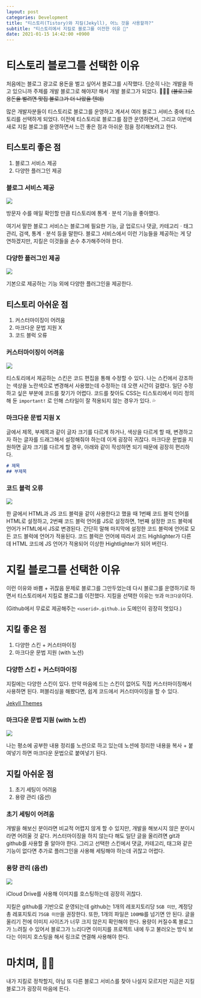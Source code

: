 ```yaml
---
layout: post
categories: Development 
title: "티스토리(Tistory)와 지킬(Jekyll), 어느 것을 사용할까?"
subtitle: "티스토리에서 지킬로 블로그를 이전한 이유 👟"
date: 2021-01-15 14:42:00 +0900
---
```


# 티스토리 블로그를 선택한 이유

처음에는 블로그 광고로 용돈을 벌고 싶어서 블로그를 시작했다. 
단순히 나는 개발을 하고 있으니까 주제를 개발 블로그로 해야지! 해서 개발 블로그가 되었다. 👩🏻‍💻 ~~(블로그로 용돈을 벌려면 맛집 블로그가 더 나았을 텐데)~~

많은 개발자분들이 티스토리로 블로그를 운영하고 계셔서 여러 블로그 서비스 중에 티스토리를 선택하게 되었다. 
이전에 티스토리로 블로그를 잠깐 운영하면서, 그리고 이번에 새로 지킬 블로그를 운영하면서 느낀 좋은 점과 아쉬운 점을 정리해보려고 한다.

## 티스토리 좋은 점

1. 블로그 서비스 제공
2. 다양한 플러그인 제공

### 블로그 서비스 제공

![](https://cvws.icloud-content.com/B/AaQY0j9AV2pWhGz7_Po9x_vOllIFAelJNnPLmeMl1bLT9czsblkuQ9hO/01.+%ED%8B%B0%EC%8A%A4%ED%86%A0%EB%A6%AC+%ED%86%B5%EA%B3%84+%EB%B6%84%EC%84%9D.png?o=Aq-V2fXet0P7UfpVEMXuOO_EClaMuPiW6PoXypoFsZVz&v=1&x=3&a=CAogY0HPZ_GJjEECYlTGjYI4PBjjxXwRpplmFeosiTU-cfQSbxDaqICs8C4Y-p-3rPAuIgEAUgTOllIFWgQuQ9hOaidW_XrkA7D9kwEVd7Bh55Pu1ftrfuBdGrFwMCmdhv1kV9YUfsA8yopyJ6fpIQCMX3rOjgFaQGNTNi2gmgtstTvVhiOz3kSEnq_IDq4hvIoJcA&e=1610705915&fl=&r=c7cdad86-00c5-47ca-86a3-dd7358357db5-1&k=bwbSilNlK70SOOkHZ2ougQ&ckc=com.apple.clouddocs&ckz=com.apple.CloudDocs&p=52&s=-bclaEAEY9xp4QL3MtzmmTBP0Q8&cd=i)

<figcaption>방문자 수를 매일 확인할 만큼 티스토리에 통계ㆍ분석 기능을 좋아했다.</figcaption>

여기서 말한 블로그 서비스는 블로그에 필요한 기능, 글 업로드나 댓글, 카테고리ㆍ태그 관리, 검색, 통계ㆍ분석 등을 말한다. 
블로그 서비스에서 이런 기능들을 제공하는 게 당연하겠지만, 지킬은 이것들을 손수 추가해주어야 한다.

### 다양한 플러그인 제공

![](https://cvws.icloud-content.com/B/Af-7x5xOMoMywGA02IoZ9Nhy91coAWYAzbWRe1ejdaME3t8PlwNHBBir/02.+%ED%8B%B0%EC%8A%A4%ED%86%A0%EB%A6%AC+%ED%94%8C%EB%9F%AC%EA%B7%B8%EC%9D%B8.png?o=AuzXK20mTxGRCx8_q5-FrO6Ap04Yd-NBYs_U3vrtBx4m&v=1&x=3&a=CAoglGg8rKOLHmjM3jn54KtabGclR2qLl9BJiO-EYmGDEXISbxDd5Oay8C4Y_duds_AuIgEAUgRy91coWgRHBBiraida3xOadk4kR2x--kPmK-yuvOoCkVCEr2C1SovCCMugLo0TTMlGgilyJ-cjSc_lrVEyUhXTEUMIGPT28Vl9GGuF0ZaRB5cVm1RDcKRjaKMk_w&e=1610720177&fl=&r=bceee0c7-67bb-4a3c-b817-8508e862b6ce-1&k=erLH2Cd8xjbe35ja8gfVZQ&ckc=com.apple.clouddocs&ckz=com.apple.CloudDocs&p=52&s=b2pN-oxZK76Y-x7ztG10JesdJ7s&cd=i)

기본으로 제공하는 기능 외에 다양한 플러그인을 제공한다. 

## 티스토리 아쉬운 점

1. 커스터마이징이 어려움
2. 마크다운 문법 지원 X
3. 코드 블럭 오류

### 커스터마이징이 어려움

![](https://cvws.icloud-content.com/B/ASXlNQphZKXoS8Ffm3P_qnuwQdYyAfYULjQxBG7aU9UPjS62UGTQViaT/03.+%ED%8B%B0%EC%8A%A4%ED%86%A0%EB%A6%AC+%EC%BD%94%EB%93%9C+%ED%8E%B8%EC%A7%91.png?o=At1ayeBne62LG-zFveR4Cje2KMPKnvYWgD0FxU_3PsIT&v=1&x=3&a=CAog-5nQC-ci8Ay6CdK-8pO249EZjEWPKNHU8gggHzT1hOYSbxDl5Oay8C4Yhdyds_AuIgEAUgSwQdYyWgTQViaTaifqsEHbXjrbhRvzp35-lnw76L7ULRbdpusNwwfkSNpKUdj0CuGOEulyJ7NpU8LB0MolDfgAeR_urEVye14iioObtOSd1ywdYhozI0O1hO_2mw&e=1610720177&fl=&r=bceee0c7-67bb-4a3c-b817-8508e862b6ce-1&k=K1NYkfaJEQEzq7NsyM2Ilg&ckc=com.apple.clouddocs&ckz=com.apple.CloudDocs&p=52&s=LiUxENqGwxksxFgKLYsYipqKF0k&cd=i)

티스토리에서 제공하는 스킨은 코드 편집을 통해 수정할 수 있다. 
나는 스킨에서 강조하는 색상을 노란색으로 변경해서 사용했는데 수정하는 데 오랜 시간이 걸렸다. 
일단 수정하고 싶은 부분에 코드를 찾기가 어렵다. 코드를 찾아도 CSS는 티스토리에서 미리 정의해 둔 `important!` 로 인해 스타일이 잘 적용되지 않는 경우가 있다. 💦

### 마크다운 문법 지원 X

글에서 제목, 부제목과 같이 글자 크기를 다르게 하거나, 색상을 다르게 할 때, 변경하고자 하는 글자를 드래그해서 설정해줘야 하는데 이게 굉장히 귀찮다. 
마크다운 문법을 지원하면 글자 크기를 다르게 할 경우, 아래와 같이 작성하면 되기 때문에 굉장히 편리하다.

```markdown
# 제목
## 부제목
```

### 코드 블럭 오류

![](https://cvws.icloud-content.com/B/AduLov9l20jzwUzYUB2JMDOoNIbFAYW-X5jUSeV2NOrcwTOwE0Zaw9a3/04.+%ED%8B%B0%EC%8A%A4%ED%86%A0%EB%A6%AC+%EC%BD%94%EB%93%9C+%EB%B8%94%EB%9F%AD.png?o=AoT3NIOpgS1Lzpy6K4P-Ljkbpjc0E-gJG6y2qiR4nnzH&v=1&x=3&a=CAogOx4cvD7b1ITR4nkV97Jma6Jlso9-6sQJkq4BMNhPtj0SbxCuvuar8C4YzrWdrPAuIgEAUgSoNIbFWgRaw9a3aicXsV2her8rxEuoyXnejV0Yc1fbE-DNLAwIr-3Lqc8VREN1zzf5mIhyJ_a2uKcAwggX08Gx8OPoJ6QX-uY3WzYoCsK9TcAkY8l5saKFME3R6Q&e=1610705492&fl=&r=fdb241e7-4c14-4a7c-9530-c54bf04b90b0-1&k=LCFWnyGap-TDTIhLAYGsag&ckc=com.apple.clouddocs&ckz=com.apple.CloudDocs&p=52&s=asWktW1D6HrjtnV7Jdw3BC0MsbM&cd=i)

한 글에서 HTML과 JS 코드 블럭을 같이 사용한다고 했을 때 1번째 코드 블럭 언어를 HTML로 설정하고, 2번째 코드 블럭 언어를 JS로 설정하면, 1번째 설정한 코드 블럭에 언어가 HTML에서 JS로 변경된다.
간단히 말해 마지막에 설정한 코드 블럭에 언어로 모든 코드 블럭에 언어가 적용된다.
코드 블럭은 언어에 따라서 코드 Highlighter가 다른데 HTML 코드에 JS 언어가 적용되어 이상한 Hightlighter가 되어 버린다.

# 지킬 블로그를 선택한 이유

이런 이유와 바쁨 + 귀찮음 문제로 블로그를 그만두었는데 다시 블로그를 운영하기로 하면서 티스토리에서 지킬로 블로그를 이전했다. 
지킬을 선택한 이유는 `멋`과 `마크다운`이다. 

(Github에서 무료로 제공해주는 `<userid>.github.io` 도메인이 굉장히 멋있다.) 

## 지킬 좋은 점

1. 다양한 스킨 + 커스터마이징
2. 마크다운 문법 지원 (with 노션)

### 다양한 스킨 + 커스터마이징

지킬에는 다양한 스킨이 있다. 만약 마음에 드는 스킨이 없어도 직접 커스터마이징해서 사용하면 된다. 
퍼블리싱을 해봤다면, 쉽게 코드에서 커스터마이징을 할 수 있다.

[Jekyll Themes](http://jekyllthemes.org/)

### 마크다운 문법 지원 (with 노션)

![](https://cvws.icloud-content.com/B/AYaEHaVUvo7-mCHJd3L49Jo93ltWAZxZZ7Xp9BZfSD2g9MqDKvBcwLIp/05.+Markdown+%EB%AC%B8%EB%B2%95.png?o=AhHW0cXsevozvkItXdAyqic3lZwMxXd8DFXFPUqzx2P8&v=1&x=3&a=CAog-wpomyBwn3HkvfwBMBEzpfvCxNdNfy95FdFX8UMcaasSbxCf_Oqr8C4Yv_OhrPAuIgEAUgQ93ltWWgRcwLIpaicGPvrRXBlVCR2ihQL9dj1JKGMzSOhOoZfINQ_z7THT0uURp271c19yJ4be19vsh2rngL6sXp_vOuzhrR5em_yOjn9CMKscJwyDBRyq4mkf1w&e=1610705566&fl=&r=91549f94-fe43-4ee0-a526-94fab31d2c48-1&k=iArFeFDfbH4WVhpwJQmq1A&ckc=com.apple.clouddocs&ckz=com.apple.CloudDocs&p=52&s=Pd_P-oIGG0C243r7KAAzGtrho_I&cd=i)

나는 평소에 공부한 내용 정리를 노션으로 하고 있는데 노션에 정리한 내용을 복사 + 붙여넣기 하면 마크다운 문법으로 붙여넣기 된다. 

## 지킬 아쉬운 점

1. 초기 세팅이 어려움
2. 용량 관리 (옵션)

### 초기 세팅이 어려움

개발을 해보신 분이라면 비교적 어렵지 않게 할 수 있지만, 개발을 해보시지 않은 분이시라면 어려울 것 같다. 
커스터마이징을 하지 않는다 해도 일단 글을 올리려면 git과 github를 사용할 줄 알아야 한다.
그리고 선택한 스킨에서 댓글, 카테고리, 태그와 같은 기능이 없다면 추가로 플러그인을 사용해 세팅해야 하는데 귀찮고 어렵다.

### 용량 관리 (옵션)

![](https://cvws.icloud-content.com/B/AWuAQavgZShWTt8ztv1M6DsUdMxjASxXUZzUl7xz2tlwW1-jxArLlIOy/06.+iCloud+Drive.png?o=Aubs61-MWgUJGWwrMocJBA-OXRuNG7EVzr1XdfH2LoQg&v=1&x=3&a=CAogcntrKHxNEn3HIKiqNgUGF8JswwzkBv9UUuHH_lGyDIYSbxCrpeqr8C4Yy5yhrPAuIgEAUgQUdMxjWgTLlIOyaiemeLIInuw0Qmawgt9Fu6g5xBabVUhiGCf4ObaKFt0yFXMzTCp_toRyJ-NrE0vENgsX6rzkg4NyETuhoUJl2PCORNrXBZX8QyuiWIp-Rv8b6w&e=1610705555&fl=&r=2a3760a4-8c12-44b7-b95c-453ffc1d8e5f-1&k=i5WE7Covj2yAgNjS0II00w&ckc=com.apple.clouddocs&ckz=com.apple.CloudDocs&p=52&s=jMO1kazeN6wg8SmcYym8t0d0o7I&cd=i)

<figcaption>iCloud Drive를 사용해 이미지를 호스팅하는데 굉장히 귀찮다.</figcaption>

지킬은 github를 기반으로 운영되는데 github는 1개의 레포지토리당 `5GB 미만`, 계정당 총 레포지토리 `75GB 미만`을 권장한다.
또한, 1개의 파일은 `100MB`를 넘기면 안 된다. 글을 올리기 전에 이미지 사이즈가 너무 크지 않은지 확인해야 한다.
용량이 커질수록 블로그가 느려질 수 있어서 블로그가 느리다면 이미지를 프로젝트 내에 두고 불러오는 방식 보다는 이미지 호스팅을 해서 링크로 연결해 사용해야 한다.

# 마치며, 🙇🏻

내가 지킬로 정착할지, 아님 또 다른 블로그 서비스를 찾아 나설지 모르지만 지금은 지킬 블로그가 굉장히 마음에 든다.

